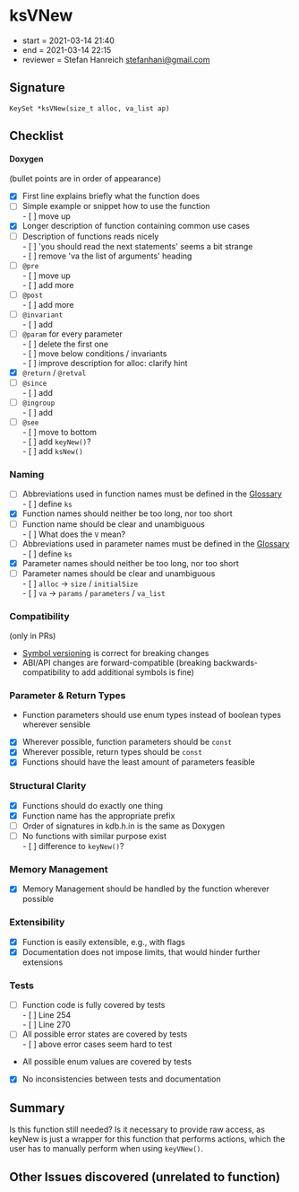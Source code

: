 # ksVNew

- start = 2021-03-14 21:40
- end = 2021-03-14 22:15
- reviewer = Stefan Hanreich <stefanhani@gmail.com>

## Signature

`KeySet *ksVNew(size_t alloc, va_list ap)`

## Checklist

#### Doxygen

(bullet points are in order of appearance)

- [x] First line explains briefly what the function does
- [ ] Simple example or snippet how to use the function  
      - [ ] move up
- [x] Longer description of function containing common use cases
- [ ] Description of functions reads nicely  
      - [ ] 'you should read the next statements' seems a bit strange  
      - [ ] remove 'va the list of arguments' heading
- [ ] `@pre`  
      - [ ] move up  
      - [ ] add more
- [ ] `@post`  
      - [ ] add more
- [ ] `@invariant`  
      - [ ] add
- [ ] `@param` for every parameter  
      - [ ] delete the first one  
      - [ ] move below conditions / invariants  
      - [ ] improve description for alloc: clarify hint
- [x] `@return` / `@retval`
- [ ] `@since`  
      - [ ] add
- [ ] `@ingroup`  
      - [ ] add
- [ ] `@see`  
      - [ ] move to bottom  
      - [ ] add `keyNew()`?  
      - [ ] add `ksNew()`

### Naming

- [ ] Abbreviations used in function names must be defined in the
      [Glossary](/doc/help/elektra-glossary.md)  
      - [ ] define `ks`
- [x] Function names should neither be too long, nor too short
- [ ] Function name should be clear and unambiguous  
      - [ ] What does the `V` mean?
- [ ] Abbreviations used in parameter names must be defined in the
      [Glossary](/doc/help/elektra-glossary.md)  
      - [ ] define `ks`
- [x] Parameter names should neither be too long, nor too short
- [ ] Parameter names should be clear and unambiguous  
      - [ ] `alloc` -> `size` / `initialSize`  
      - [ ] `va` -> `params` / `parameters` / `va_list`

### Compatibility

(only in PRs)

- [Symbol versioning](/doc/dev/symbol-versioning.md)
      is correct for breaking changes
- ABI/API changes are forward-compatible (breaking backwards-compatibility
      to add additional symbols is fine)

### Parameter & Return Types

- Function parameters should use enum types instead of boolean types
      wherever sensible
- [x] Wherever possible, function parameters should be `const`
- [x] Wherever possible, return types should be `const`
- [x] Functions should have the least amount of parameters feasible

### Structural Clarity

- [x] Functions should do exactly one thing
- [x] Function name has the appropriate prefix
- [ ] Order of signatures in kdb.h.in is the same as Doxygen
- [ ] No functions with similar purpose exist  
      - [ ] difference to `keyNew()`?

### Memory Management

- [x] Memory Management should be handled by the function wherever possible

### Extensibility

- [x] Function is easily extensible, e.g., with flags
- [x] Documentation does not impose limits, that would hinder further extensions

### Tests

- [ ] Function code is fully covered by tests  
      - [ ] Line 254  
      - [ ] Line 270
- [ ] All possible error states are covered by tests  
      - [ ] above error cases seem hard to test
- All possible enum values are covered by tests
- [x] No inconsistencies between tests and documentation

## Summary
Is this function still needed? Is it necessary to provide raw access, as keyNew
is just a wrapper for this function that performs actions, which the user has to
manually perform when using `keyVNew()`.

## Other Issues discovered (unrelated to function)
